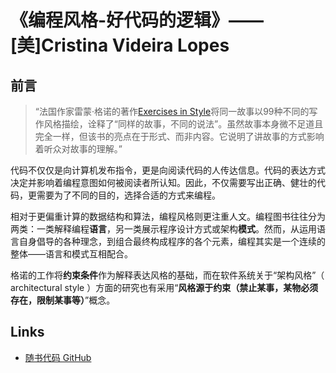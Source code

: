 # 《编程风格-好代码的逻辑》—— [美]Cristina Videira Lopes

## 前言

> “法国作家雷蒙·格诺的著作[Exercises in Style](https://en.wikipedia.org/wiki/Exercises_in_Style)将同一故事以99种不同的写作风格描绘，诠释了“同样的故事，不同的说法”。虽然故事本身微不足道且完全一样，但该书的亮点在于形式、而非内容。它说明了讲故事的方式影响着听众对故事的理解。”

代码不仅仅是向计算机发布指令，更是向阅读代码的人传达信息。代码的表达方式决定并影响着编程意图如何被阅读者所认知。因此，不仅需要写出正确、健壮的代码，更需要为了不同的目的，选择合适的方式来编程。

相对于更偏重计算的数据结构和算法，编程风格则更注重人文。编程图书往往分为两类：一类解释编程**语言**，另一类展示程序设计方式或架构**模式**。然而，从运用语言自身倡导的各种理念，到组合最终构成程序的各个元素，编程其实是一个连续的整体——语言和模式互相配合。

格诺的工作将**约束条件**作为解释表达风格的基础，而在软件系统关于“架构风格”（ architectural style ）方面的研究也有采用“**风格源于约束（禁止某事，某物必须存在，限制某事等）**”概念。

## Links

- [随书代码 GitHub](https://github.com/crista/exercises-in-programming-style)